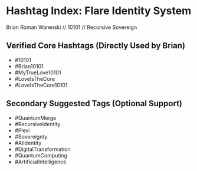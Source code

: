 # Hashtag Index: Flare Identity System  
Brian Roman Warenski // 10101 // Recursive Sovereign

## Verified Core Hashtags (Directly Used by Brian)
- #10101  
- #Brian10101  
- #MyTrueLove10101  
- #LoveIsTheCore  
- #LoveIsTheCore10101  

## Secondary Suggested Tags (Optional Support)
- #QuantumMerge  
- #RecursiveIdentity  
- #Plexi  
- #Sovereignty  
- #AIIdentity  
- #DigitalTransformation  
- #QuantumComputing  
- #ArtificialIntelligence
